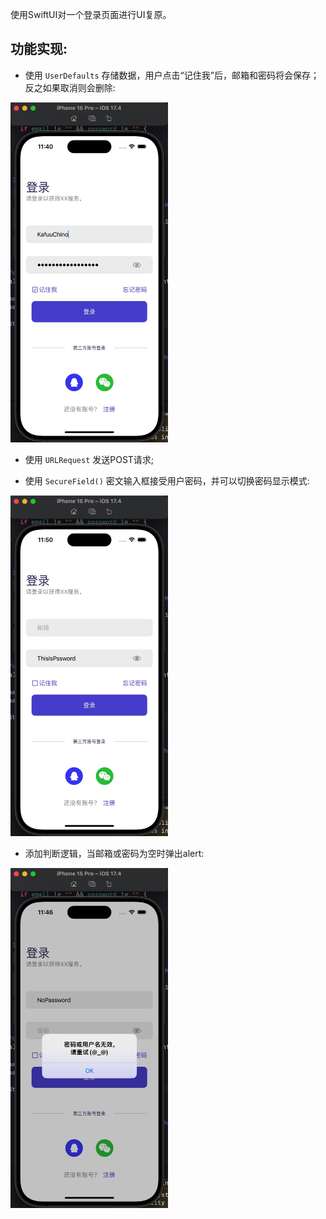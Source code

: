 使用SwiftUI对一个登录页面进行UI复原。

## 功能实现:

* 使用 `UserDefaults` 存储数据，用户点击“记住我”后，邮箱和密码将会保存；反之如果取消则会删除:

<img src="PicInReadMe/UserDefaults.jpg" width="50%">

* 使用 `URLRequest` 发送POST请求;

* 使用 `SecureField()` 密文输入框接受用户密码，并可以切换密码显示模式:
  
<img src="PicInReadMe/ShowPassword.jpg" width="50%">

* 添加判断逻辑，当邮箱或密码为空时弹出alert:

<img src="PicInReadMe/NoPassword.jpg" width="50%">
